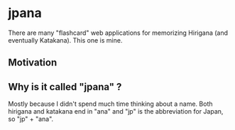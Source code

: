 # jpana

There are many "flashcard" web applications for memorizing Hirigana (and eventually Katakana). This one is mine.

## Motivation


## Why is it called "jpana" ?

Mostly because I didn't spend much time thinking about a name. Both hirigana and katakana end in "ana" and "jp" is the abbreviation for Japan, so "jp" + "ana".

